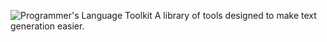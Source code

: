 ![Programmer's Language Toolkit](icons/icon-large.png?raw=true)
A library of tools designed to make text generation easier.
